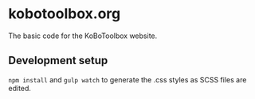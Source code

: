 # kobotoolbox.org

The basic code for the KoBoToolbox website. 

## Development setup 

`npm install` and `gulp watch` to generate the .css styles as SCSS files are edited. 

